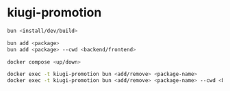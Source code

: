 # kiugi-promotion

```bash
bun <install/dev/build>
```

```bash
bun add <package>
bun add <package> --cwd <backend/frontend>
```

```bash
docker compose <up/down>
```

```bash
docker exec -t kiugi-promotion bun <add/remove> <package-name>
docker exec -t kiugi-promotion bun <add/remove> <package-name> --cwd <backend/frontend>
```

<!-- ```bash
docker compose -f docker-compose.prd.yml up
``` -->
